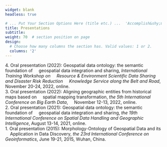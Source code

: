 ```yaml
---
widget: blank
headless: true

# ... Put Your Section Options Here (title etc.) ...  'Accomplish&shy;ments'
title: Presentations
subtitle:
weight: 70  # section position on page
design:
  # Choose how many columns the section has. Valid values: 1 or 2.
  columns: '2'
---
```


4\. Oral presentation (2022): Geospatial data ontology: the semantic foundation of &nbsp;&nbsp;&nbsp;&nbsp;geospatial data integration and sharing, *International Training Workshop on &nbsp;&nbsp;&nbsp;&nbsp;Resource & Environment Scientific Data Sharing and Disaster Risk Reduction &nbsp;&nbsp;&nbsp;&nbsp;Knowledge Service along the Belt and Road*, November 20-24, 2022, online.  
3\. Oral presentation (2022): Aligning geographic entities from historical maps based on &nbsp;&nbsp;&nbsp;&nbsp;spatial mapping transformation, *the 5th International Conference on Big Earth Data*, &nbsp;&nbsp;&nbsp;&nbsp;November 12-13, 2022, online.  
2\. Oral presentation (2021): Geospatial data ontology: the semantic foundation of &nbsp;&nbsp;&nbsp;&nbsp;geospatial data integration and sharing, *the 19th International Conference on Spatial Data Handling and Geographic Intelligence*, August 13-14, 2021, online.  
1\. Oral presentation (2015): Morphology-Ontology of Geospatial Data and its &nbsp;&nbsp;&nbsp;&nbsp;Application in Data Discovery, *the 23rd International Conference on Geoinformatics*, June 19-21, 2015, Wuhan, China.
